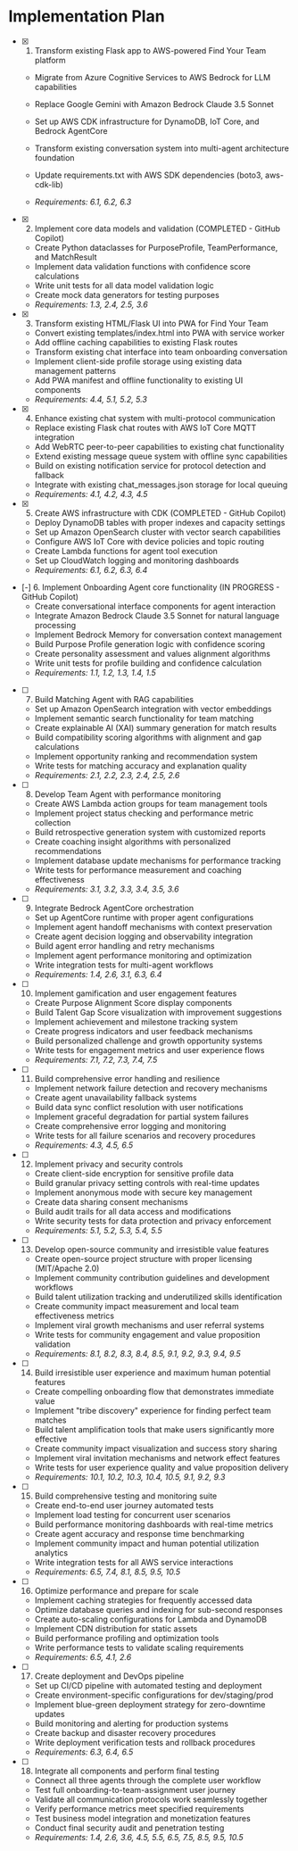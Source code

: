 # Implementation Plan

- [x] 1. Transform existing Flask app to AWS-powered Find Your Team platform



  - Migrate from Azure Cognitive Services to AWS Bedrock for LLM capabilities
  - Replace Google Gemini with Amazon Bedrock Claude 3.5 Sonnet
  - Set up AWS CDK infrastructure for DynamoDB, IoT Core, and Bedrock AgentCore
  - Transform existing conversation system into multi-agent architecture foundation
  - Update requirements.txt with AWS SDK dependencies (boto3, aws-cdk-lib)


  - _Requirements: 6.1, 6.2, 6.3_

- [x] 2. Implement core data models and validation (COMPLETED - GitHub Copilot)
  - Create Python dataclasses for PurposeProfile, TeamPerformance, and MatchResult
  - Implement data validation functions with confidence score calculations
  - Write unit tests for all data model validation logic
  - Create mock data generators for testing purposes
  - _Requirements: 1.3, 2.4, 2.5, 3.6_

- [x] 3. Transform existing HTML/Flask UI into PWA for Find Your Team


  - Convert existing templates/index.html into PWA with service worker
  - Add offline caching capabilities to existing Flask routes
  - Transform existing chat interface into team onboarding conversation
  - Implement client-side profile storage using existing data management patterns
  - Add PWA manifest and offline functionality to existing UI components
  - _Requirements: 4.4, 5.1, 5.2, 5.3_

- [x] 4. Enhance existing chat system with multi-protocol communication



  - Replace existing Flask chat routes with AWS IoT Core MQTT integration
  - Add WebRTC peer-to-peer capabilities to existing chat functionality
  - Extend existing message queue system with offline sync capabilities
  - Build on existing notification service for protocol detection and fallback
  - Integrate with existing chat_messages.json storage for local queuing
  - _Requirements: 4.1, 4.2, 4.3, 4.5_

- [x] 5. Create AWS infrastructure with CDK (COMPLETED - GitHub Copilot)
  - Deploy DynamoDB tables with proper indexes and capacity settings
  - Set up Amazon OpenSearch cluster with vector search capabilities
  - Configure AWS IoT Core with device policies and topic routing
  - Create Lambda functions for agent tool execution
  - Set up CloudWatch logging and monitoring dashboards
  - _Requirements: 6.1, 6.2, 6.3, 6.4_

- [-] 6. Implement Onboarding Agent core functionality (IN PROGRESS - GitHub Copilot)
  - Create conversational interface components for agent interaction
  - Integrate Amazon Bedrock Claude 3.5 Sonnet for natural language processing
  - Implement Bedrock Memory for conversation context management
  - Build Purpose Profile generation logic with confidence scoring
  - Create personality assessment and values alignment algorithms
  - Write unit tests for profile building and confidence calculation
  - _Requirements: 1.1, 1.2, 1.3, 1.4, 1.5_

- [ ] 7. Build Matching Agent with RAG capabilities
  - Set up Amazon OpenSearch integration with vector embeddings
  - Implement semantic search functionality for team matching
  - Create explainable AI (XAI) summary generation for match results
  - Build compatibility scoring algorithms with alignment and gap calculations
  - Implement opportunity ranking and recommendation system
  - Write tests for matching accuracy and explanation quality
  - _Requirements: 2.1, 2.2, 2.3, 2.4, 2.5, 2.6_

- [ ] 8. Develop Team Agent with performance monitoring
  - Create AWS Lambda action groups for team management tools
  - Implement project status checking and performance metric collection
  - Build retrospective generation system with customized reports
  - Create coaching insight algorithms with personalized recommendations
  - Implement database update mechanisms for performance tracking
  - Write tests for performance measurement and coaching effectiveness
  - _Requirements: 3.1, 3.2, 3.3, 3.4, 3.5, 3.6_

- [ ] 9. Integrate Bedrock AgentCore orchestration
  - Set up AgentCore runtime with proper agent configurations
  - Implement agent handoff mechanisms with context preservation
  - Create agent decision logging and observability integration
  - Build agent error handling and retry mechanisms
  - Implement agent performance monitoring and optimization
  - Write integration tests for multi-agent workflows
  - _Requirements: 1.4, 2.6, 3.1, 6.3, 6.4_

- [ ] 10. Implement gamification and user engagement features
  - Create Purpose Alignment Score display components
  - Build Talent Gap Score visualization with improvement suggestions
  - Implement achievement and milestone tracking system
  - Create progress indicators and user feedback mechanisms
  - Build personalized challenge and growth opportunity systems
  - Write tests for engagement metrics and user experience flows
  - _Requirements: 7.1, 7.2, 7.3, 7.4, 7.5_

- [ ] 11. Build comprehensive error handling and resilience
  - Implement network failure detection and recovery mechanisms
  - Create agent unavailability fallback systems
  - Build data sync conflict resolution with user notifications
  - Implement graceful degradation for partial system failures
  - Create comprehensive error logging and monitoring
  - Write tests for all failure scenarios and recovery procedures
  - _Requirements: 4.3, 4.5, 6.5_

- [ ] 12. Implement privacy and security controls
  - Create client-side encryption for sensitive profile data
  - Build granular privacy setting controls with real-time updates
  - Implement anonymous mode with secure key management
  - Create data sharing consent mechanisms
  - Build audit trails for all data access and modifications
  - Write security tests for data protection and privacy enforcement
  - _Requirements: 5.1, 5.2, 5.3, 5.4, 5.5_

- [ ] 13. Develop open-source community and irresistible value features
  - Create open-source project structure with proper licensing (MIT/Apache 2.0)
  - Implement community contribution guidelines and development workflows
  - Build talent utilization tracking and underutilized skills identification
  - Create community impact measurement and local team effectiveness metrics
  - Implement viral growth mechanisms and user referral systems
  - Write tests for community engagement and value proposition validation
  - _Requirements: 8.1, 8.2, 8.3, 8.4, 8.5, 9.1, 9.2, 9.3, 9.4, 9.5_

- [ ] 14. Build irresistible user experience and maximum human potential features
  - Create compelling onboarding flow that demonstrates immediate value
  - Implement "tribe discovery" experience for finding perfect team matches
  - Build talent amplification tools that make users significantly more effective
  - Create community impact visualization and success story sharing
  - Implement viral invitation mechanisms and network effect features
  - Write tests for user experience quality and value proposition delivery
  - _Requirements: 10.1, 10.2, 10.3, 10.4, 10.5, 9.1, 9.2, 9.3_

- [ ] 15. Build comprehensive testing and monitoring suite
  - Create end-to-end user journey automated tests
  - Implement load testing for concurrent user scenarios
  - Build performance monitoring dashboards with real-time metrics
  - Create agent accuracy and response time benchmarking
  - Implement community impact and human potential utilization analytics
  - Write integration tests for all AWS service interactions
  - _Requirements: 6.5, 7.4, 8.1, 8.5, 9.5, 10.5_

- [ ] 16. Optimize performance and prepare for scale
  - Implement caching strategies for frequently accessed data
  - Optimize database queries and indexing for sub-second responses
  - Create auto-scaling configurations for Lambda and DynamoDB
  - Implement CDN distribution for static assets
  - Build performance profiling and optimization tools
  - Write performance tests to validate scaling requirements
  - _Requirements: 6.5, 4.1, 2.6_

- [ ] 17. Create deployment and DevOps pipeline
  - Set up CI/CD pipeline with automated testing and deployment
  - Create environment-specific configurations for dev/staging/prod
  - Implement blue-green deployment strategy for zero-downtime updates
  - Build monitoring and alerting for production systems
  - Create backup and disaster recovery procedures
  - Write deployment verification tests and rollback procedures
  - _Requirements: 6.3, 6.4, 6.5_

- [ ] 18. Integrate all components and perform final testing
  - Connect all three agents through the complete user workflow
  - Test full onboarding-to-team-assignment user journey
  - Validate all communication protocols work seamlessly together
  - Verify performance metrics meet specified requirements
  - Test business model integration and monetization features
  - Conduct final security audit and penetration testing
  - _Requirements: 1.4, 2.6, 3.6, 4.5, 5.5, 6.5, 7.5, 8.5, 9.5, 10.5_